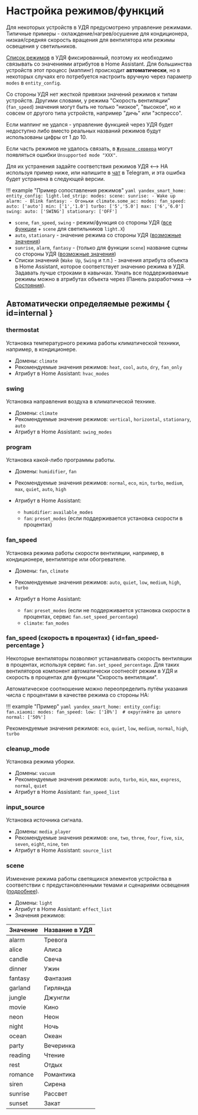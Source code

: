 # Настройка режимов/функций

Для некоторых устройств в УДЯ предусмотрено управление режимами. Типичные примеры - охлаждение/нагрев/осушение для кондиционера,
низкая/средняя скорость вращения для вентилятора или режимы освещения у светильников.

[Список режимов](https://yandex.ru/dev/dialogs/smart-home/doc/concepts/mode-instance-modes.html) в УДЯ фиксированный,
поэтому их необходимо связывать со значениями атрибутов в Home Assistant. Для большинства устройств этот процесс (маппинг)
происходит **автоматически**, но в некоторых случаях его потребуется настроить вручную через параметр `modes` в `entity_config`.

Со стороны УДЯ нет жесткой привязки значений режимов к типам устройств. Другими словами, у режима "Скорость вентиляции"
(`fan_speed`) значения могут быть не только "низкое", "высокое", но и совсем от другого типа устройств, например "дичь" или "эспрессо".

Если маппинг не удался - управление функцией через УДЯ будет недоступно либо вместо реальных названий режимов будут использованы цифры от 1 до 10.

Если часть режимов не удалось связать, в [`Журнале сервера`](https://my.home-assistant.io/redirect/logs/) могут появляться ошибки `Unsupported mode "XXX"`.

Для их устранения задайте соответствия режимов УДЯ <--> HA используя пример ниже,
или напишите в [чат](https://t.me/yandex_smart_home) в Telegram, и эта ошибка будет устранена в следующей версии.

!!! example "Пример сопоставления режимов"
    ```yaml
    yandex_smart_home:
      entity_config:
        light.led_strip:
          modes:
            scene:
              sunrise:
                - Wake up
              alarm:
                - Blink
              fantasy:
                - Огоньки
        climate.some_ac:
          modes:
            fan_speed:
              auto: ['auto']
              min: ['1','1.0']
              turbo: ['5','5.0']
              max: ['6','6.0']
            swing:
              auto: ['SWING']
              stationary: ['OFF']
    ```

* `scene`, `fan_speed`, `swing` - режим/функция со стороны УДЯ ([все функции](https://yandex.ru/dev/dialogs/smart-home/doc/concepts/mode-instance.html) + `scene` для светильников `light.X`)
* `auto`, `stationary` - значение режима со стороны УДЯ ([возможные значения](https://yandex.ru/dev/dialogs/smart-home/doc/concepts/mode-instance-modes.html))
* `sunrise`, `alarm`, `fantasy` - (только для функции `scene`) название сцены со стороны УДЯ ([возможные значения](#scene))
* Списки значений (`Wake Up`, `Swing` и т.п.) - значения атрибута объекта в Home Assistant, которое соответствует значению режима в УДЯ.
  Задавать лучше строками в кавычках. Узнать все поддерживаемые режимы можно в атрибутах объекта через (Панель разработчика --> [Состояния](https://my.home-assistant.io/redirect/developer_states/)).

## Автоматически определяемые режимы { id=internal }

### thermostat

Установка температурного режима работы климатической техники, например, в кондиционере.

* Домены: `climate`
* Рекомендуемые значения режимов: `heat`, `cool`, `auto`, `dry`, `fan_only`
* Атрибут в Home Assistant: `hvac_modes`

### swing

Установка направления воздуха в климатической технике.

* Домены: `climate`
* Рекомендуемые значение режимов: `vertical`, `horizontal`, `stationary`, `auto`
* Атрибут в Home Assistant: `swing_modes`

### program

Установка какой-либо программы работы.

* Домены: `humidifier`, `fan`
* Рекомендуемые значения режимов: `normal`, `eco`, `min`, `turbo`, `medium`, `max`, `quiet`, `auto`, `high`
* Атрибут в Home Assistant:

    * `humidifier`: `available_modes`
    * `fan`: `preset_modes` (если поддерживается установка скорости в процентах)

### fan_speed

Установка режима работы скорости вентиляции, например, в кондиционере, вентиляторе или обогревателе.

* Домены: `fan`, `climate`
* Рекомендуемые значения режимов: `auto`, `quiet`, `low`, `medium`, `high`, `turbo`
* Атрибут в Home Assistant:

    * `fan`: `preset_modes` (если не поддерживается установка скорости в процентах, сервис `fan.set_speed_percentage`)
    * `climate`: `fan_modes`

### fan_speed (скорость в процентах) { id=fan_speed-percentage }

Некоторые вентиляторы позволяют устанавливать скорость вентиляции в процентах, используя сервис `fan.set_speed_percentage`.
Для таких вентиляторов компонент автоматически соотнесёт режим в УДЯ и скорость в процентах для функции "Скорость вентиляции".

Автоматическое соотношение можно переопределить путём указания числа с процентами в качестве режима со стороны HA:

!!! example "Пример"
    ```yaml
    yandex_smart_home:
      entity_config:
        fan.xiaomi:
          modes:
            fan_speed:
              low: ['10%']  # округляйте до целого
              normal: ['50%']
    ```

Рекомендуемые значения режимов: `eco`, `quiet`, `low`, `medium`, `normal`, `high`, `turbo`

### cleanup_mode

Установка режима уборки.

* Домены: `vacuum`
* Рекомендуемые значения режимов: `auto`, `turbo`, `min`, `max`, `express`, `normal`, `quiet`
* Атрибут в Home Assistant: `fan_speed_list`

### input_source

Установка источника сигнала.

* Домены: `media_player`
* Рекомендуемые значения режимов: `one`, `two`, `three`, `four`, `five`, `six`, `seven`, `eight`, `nine`, `ten`
* Атрибут в Home Assistant: `source_list`

### scene

Изменение режима работы светящихся элементов устройства в соответствии с предустановленными темами и сценариями освещения ([подробнее](../devices/light.md#scene)).

* Домены: `light`
* Атрибут в Home Assistant: `effect_list`
* Значения режимов:

| Значение | Название в УДЯ |
| -------- | -------------- |
| alarm    | Тревога        |
| alice    | Алиса          |
| candle   | Свеча          |
| dinner   | Ужин           |
| fantasy  | Фантазия       |
| garland  | Гирлянда       |
| jungle   | Джунгли        |
| movie    | Кино           |
| neon     | Неон           |
| night    | Ночь           |
| ocean    | Океан          |
| party    | Вечеринка      |
| reading  | Чтение         |
| rest     | Отдых          |
| romance  | Романтика      |
| siren    | Сирена         |
| sunrise  | Рассвет        |
| sunset   | Закат          |
